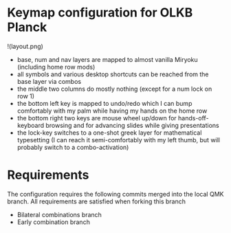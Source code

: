 # Keymap configuration for OLKB Planck

!(layout.png)


- base, num and nav layers are mapped to almost vanilla Miryoku (including home row mods)
- all symbols and various desktop shortcuts can be reached from the base layer via combos
- the middle two columns do mostly nothing (except for a num lock on row 1)
- the bottom left key is mapped to undo/redo which I can bump comfortably with my palm while having my hands on the home row
- the bottom right two keys are mouse wheel up/down for hands-off-keyboard browsing and for advancing slides while giving presentations
- the lock-key switches to a one-shot greek layer for mathematical typesetting (I can reach it semi-comfortably with my left thumb, but will probably switch to a combo-activation)

# Requirements

The configuration requires the following commits merged into the local QMK
branch. All requirements are satisfied when forking this branch

- Bilateral combinations branch
- Early combination branch
